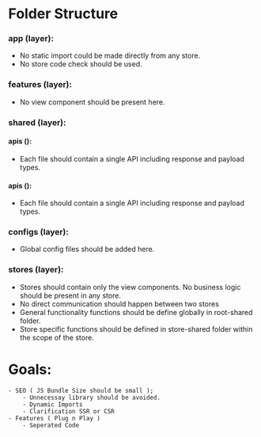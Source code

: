 # Folder Structure


### app (layer):


- No static import could be made directly from any store.
- No store code check should be used.

### features (layer):

- No view component should be present here.

### shared (layer):


#### apis ():

- Each file should contain a single API including response and payload types.

#### apis ():

- Each file should contain a single API including response and payload types.

### configs (layer):

- Global config files should be added here.

### stores (layer):

- Stores should contain only the view components. No business logic should be present in any store.
- No direct communication should happen between two stores
- General functionality functions should be define globally in root-shared folder.
- Store specific functions should be defined in store-shared folder within the scope of the store.

# Goals:

    - SEO ( JS Bundle Size should be small );
        - Unnecessay library should be avoided.
        - Dynamic Imports
        - Clarification SSR or CSR
    - Features ( Plug n Play )
        - Seperated Code
